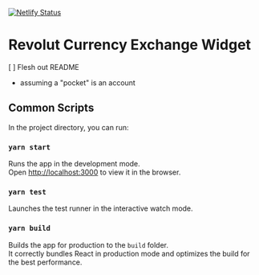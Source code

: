 [![Netlify Status](https://api.netlify.com/api/v1/badges/6cfa2b57-49b3-4440-9cbd-75bd297f30e0/deploy-status)](https://app.netlify.com/sites/sleepy-galileo-312d72/deploys)

# Revolut Currency Exchange Widget

[ ] Flesh out README

-   assuming a "pocket" is an account

## Common Scripts

In the project directory, you can run:

### `yarn start`

Runs the app in the development mode.<br />
Open [http://localhost:3000](http://localhost:3000) to view it in the browser.

### `yarn test`

Launches the test runner in the interactive watch mode.

### `yarn build`

Builds the app for production to the `build` folder.<br />
It correctly bundles React in production mode and optimizes the build for the best performance.
